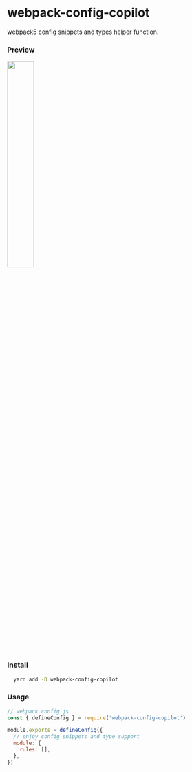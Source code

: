 # webpack-config-copilot

webpack5 config snippets and types helper function.

### Preview

<img src='https://cdn.jsdelivr.net/gh/fz6m/Private-picgo@moe-2021/img/20210914002132.gif' width='35%' />

### Install

```bash
  yarn add -D webpack-config-copilot
```

### Usage

```js
// webpack.config.js
const { defineConfig } = require('webpack-config-copilot')

module.exports = defineConfig({
  // enjoy config snippets and type support
  module: {
    rules: [],
  },
})
```

